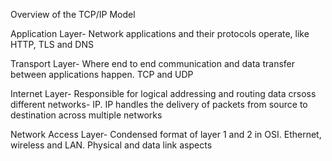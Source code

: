 Overview of the TCP/IP Model

Application Layer- Network applications and their protocols operate, like HTTP, TLS and DNS

Transport Layer- Where end to end communication and data transfer between applications happen. TCP and UDP

Internet Layer- Responsible for logical addressing and routing data crsoss different networks- IP. IP handles the delivery of packets from source to destination across multiple networks

Network Access Layer- Condensed format of layer 1 and 2 in OSI. Ethernet, wireless and LAN. Physical and data link aspects
